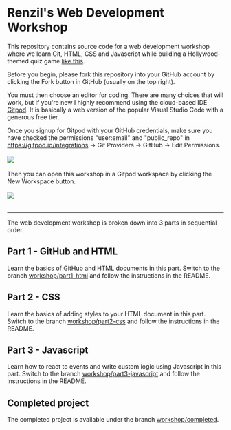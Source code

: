 # Renzil's Web Development Workshop

This repository contains source code for a web development workshop where we learn Git, HTML, CSS and Javascript while building a Hollywood-themed quiz game [like this](https://hollywood-quiz.renzil.com).

Before you begin, please fork this repository into your GitHub account by clicking the Fork button in GitHub (usually on the top right).

You must then choose an editor for coding. There are many choices that will work, but if you're new I highly recommend using the cloud-based IDE [Gitpod](https://gitpod.io). It is basically a web version of the popular Visual Studio Code with a generous free tier.

Once you signup for Gitpod with your GitHub credentials, make sure you have checked the permissions "user:email" and "public_repo" in https://gitpod.io/integrations -> Git Providers -> GitHub -> Edit Permissions.
<br/>
<br/>
<a href="https://www.loom.com/share/1249c77745654b0ba46e83cfb8481eff">
  <img style="max-width:100px;" src="https://cdn.loom.com/sessions/thumbnails/1249c77745654b0ba46e83cfb8481eff-with-play.gif">
</a>
<br/>
<br/>
Then you can open this workshop in a Gitpod workspace by clicking the New Workspace button.
<br/>
<br/>
<a href="https://www.loom.com/share/42a3c3b2e66146bba8fd3499cc440cf5">
  <img style="max-width:100px;" src="https://cdn.loom.com/sessions/thumbnails/42a3c3b2e66146bba8fd3499cc440cf5-with-play.gif">
</a>
<br/>
<br/>

---

The web development workshop is broken down into 3 parts in sequential order.

## Part 1 - GitHub and HTML
Learn the basics of GitHub and HTML documents in this part. Switch to the branch [workshop/part1-html](https://github.com/renzil/webdev-workshop/tree/workshop/part1-html) and follow the instructions in the README.

## Part 2 - CSS
Learn the basics of adding styles to your HTML document in this part. Switch to the branch [workshop/part2-css](https://github.com/renzil/webdev-workshop/tree/workshop/part2-css) and follow the instructions in the README.

## Part 3 - Javascript
Learn how to react to events and write custom logic using Javascript in this part. Switch to the branch [workshop/part3-javascript](https://github.com/renzil/webdev-workshop/tree/workshop/part3-javascript) and follow the instructions in the README.

## Completed project
The completed project is available under the branch [workshop/completed](https://github.com/renzil/webdev-workshop/tree/workshop/completed).

